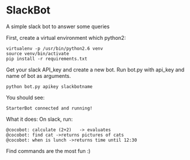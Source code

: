 # SlackBot
A simple slack bot to answer some queries

First, create a virtual environment which python2:
```
virtualenv -p /usr/bin/python2.6 venv
source venv/bin/activate
pip install -r requirements.txt
```
Get your slack API_key and create a new bot. Run bot.py with api_key and name of bot as arguments.
```
python bot.py apikey slackbotname
```

You should see:
```
StarterBot connected and running!
```

What it does:
On slack, run:
```
@cocobot: calculate (2+2)   -> evaluates
@cocobot: find cat ->returns pictures of cats
@cocobot: when is lunch ->returns time until 12:30
```
Find commands are the most fun :)
